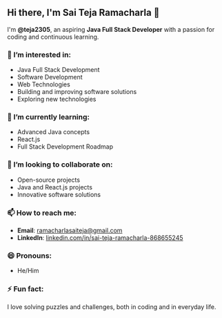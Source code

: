 ## Hi there, I'm Sai Teja Ramacharla 👋

I'm **@teja2305**, an aspiring **Java Full Stack Developer** with a passion for coding and continuous learning.

### 👀 I’m interested in:
- Java Full Stack Development
- Software Development
- Web Technologies
- Building and improving software solutions
- Exploring new technologies

### 🌱 I’m currently learning:
- Advanced Java concepts
- React.js
- Full Stack Development Roadmap

### 💞️ I’m looking to collaborate on:
- Open-source projects
- Java and React.js projects
- Innovative software solutions

### 📫 How to reach me:
- **Email**: [ramacharlasaiteja@gmail.com](mailto:ramacharlasaiteja@gmail.com)
- **LinkedIn**: [linkedin.com/in/sai-teja-ramacharla-868655245](https://www.linkedin.com/in/sai-teja-ramacharla-868655245/)

### 😄 Pronouns:
- He/Him

### ⚡ Fun fact:
I love solving puzzles and challenges, both in coding and in everyday life.

